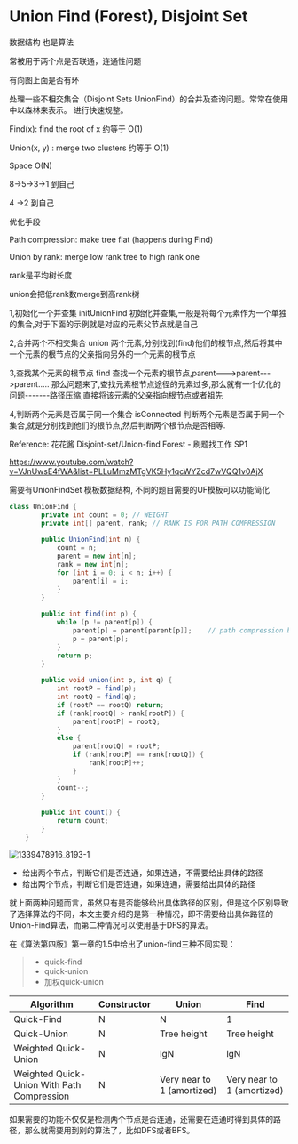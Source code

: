 # Union Find (Forest), Disjoint Set

数据结构 也是算法

常被用于两个点是否联通，连通性问题

有向图上面是否有环

处理一些不相交集合（Disjoint Sets UnionFind）的合并及查询问题。常常在使用中以森林来表示。 进行快速规整。

Find(x): find the root of x    约等于 O(1)

Union(x, y) : merge two clusters 约等于 O(1)

Space O(N)

8->5->3->1 到自己

4 ->2 到自己



优化手段

Path compression: make tree flat   (happens during Find)

Union by rank: merge low rank tree to high rank one

rank是平均树长度

union会把低rank数merge到高rank树



1,初始化一个并查集 initUnionFind
初始化并查集,一般是将每个元素作为一个单独的集合,对于下面的示例就是对应的元素父节点就是自己

2,合并两个不相交集合 union
两个元素,分别找到(find)他们的根节点,然后将其中一个元素的根节点的父亲指向另外的一个元素的根节点

3,查找某个元素的根节点 find
查找一个元素的根节点,parent--->parent--->parent.....
那么问题来了,查找元素根节点途径的元素过多,那么就有一个优化的问题-------路径压缩,直接将该元素的父亲指向根节点或者祖先

4,判断两个元素是否属于同一个集合 isConnected
判断两个元素是否属于同一个集合,就是分别找到他们的根节点,然后判断两个根节点是否相等.





Reference: 花花酱 Disjoint-set/Union-find Forest - 刷题找工作 SP1

https://www.youtube.com/watch?v=VJnUwsE4fWA&list=PLLuMmzMTgVK5Hy1qcWYZcd7wVQQ1v0AjX



需要有UnionFindSet 模板数据结构, 不同的题目需要的UF模板可以功能简化

```java
class UnionFind {
        private int count = 0; // WEIGHT
        private int[] parent, rank; // RANK IS FOR PATH COMPRESSION
        
        public UnionFind(int n) {
            count = n;
            parent = new int[n];
            rank = new int[n];
            for (int i = 0; i < n; i++) {
                parent[i] = i;
            }
        }
        
        public int find(int p) {
        	while (p != parent[p]) {
                parent[p] = parent[parent[p]];    // path compression by halving
                p = parent[p];
            }
            return p;
        }
        
        public void union(int p, int q) {
            int rootP = find(p);
            int rootQ = find(q);
            if (rootP == rootQ) return;
            if (rank[rootQ] > rank[rootP]) {
                parent[rootP] = rootQ;
            }
            else {
                parent[rootQ] = rootP;
                if (rank[rootP] == rank[rootQ]) {
                    rank[rootP]++;
                }
            }
            count--;
        }
        
        public int count() {
            return count;
        }
    }
```

![1339478916_8193-1](http://jbcdn2.b0.upaiyun.com/2016/11/58d4e2da4360c22a359eb55836e795e2.png)



- 给出两个节点，判断它们是否连通，如果连通，不需要给出具体的路径
- 给出两个节点，判断它们是否连通，如果连通，需要给出具体的路径

就上面两种问题而言，虽然只有是否能够给出具体路径的区别，但是这个区别导致了选择算法的不同，本文主要介绍的是第一种情况，即不需要给出具体路径的Union-Find算法，而第二种情况可以使用基于DFS的算法。



在《算法第四版》第一章的1.5中给出了union-find三种不同实现：

> - quick-find
> - quick-union
> - 加权quick-union

| Algorithm                                  | Constructor | Union                      | Find                       |
| ------------------------------------------ | ----------- | -------------------------- | -------------------------- |
| Quick-Find                                 | N           | N                          | 1                          |
| Quick-Union                                | N           | Tree height                | Tree height                |
| Weighted Quick-Union                       | N           | lgN                        | lgN                        |
| Weighted Quick-Union With Path Compression | N           | Very near to 1 (amortized) | Very near to 1 (amortized) |

如果需要的功能不仅仅是检测两个节点是否连通，还需要在连通时得到具体的路径，那么就需要用到别的算法了，比如DFS或者BFS。
